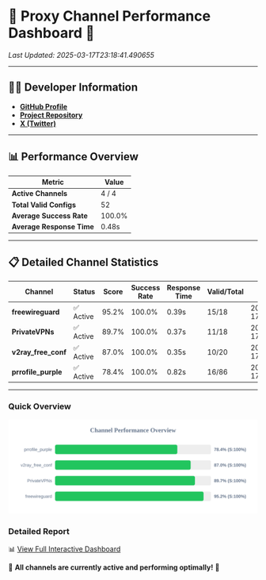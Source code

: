 # 🌟 Proxy Channel Performance Dashboard 🌟

_Last Updated: 2025-03-17T23:18:41.490655_

---

## 👩‍💻 Developer Information

- **[GitHub Profile](https://github.com/4n0nymou3)**  
- **[Project Repository](https://github.com/4n0nymou3/multi-proxy-config-fetcher)**  
- **[X (Twitter)](https://x.com/4n0nymou3)**  

---

## 📊 Performance Overview

| Metric                | Value       |
|-----------------------|-------------|
| **Active Channels**   | 4 / 4       |
| **Total Valid Configs** | 52          |
| **Average Success Rate** | 100.0%      |
| **Average Response Time** | 0.48s       |

---

## 📋 Detailed Channel Statistics

| Channel          | Status     | Score  | Success Rate | Response Time | Valid/Total | Last Success               |
|------------------|------------|--------|--------------|---------------|-------------|----------------------------|
| **freewireguard**  | ✅ Active  | 95.2%  | 100.0% | 0.39s         | 15/18       | 2025-03-17T23:18:41.488721 |
| **PrivateVPNs**  | ✅ Active  | 89.7%  | 100.0% | 0.37s         | 11/18       | 2025-03-17T23:18:41.074359 |
| **v2ray_free_conf**  | ✅ Active  | 87.0%  | 100.0% | 0.35s         | 10/20       | 2025-03-17T23:18:40.667177 |
| **prrofile_purple**  | ✅ Active  | 78.4%  | 100.0% | 0.82s         | 16/86       | 2025-03-17T23:18:40.285998 |

---

### Quick Overview
<div align="center">
  <a href="https://raw.githubusercontent.com/nullluser/NullRepo/refs/heads/main/assets/channel_stats_chart.svg">
    <img src="https://raw.githubusercontent.com/nullluser/NullRepo/refs/heads/main/assets/channel_stats_chart.svg" alt="Source Performance Statistics" width="800">
  </a>
</div>

### Detailed Report
📊 [View Full Interactive Dashboard](https://htmlpreview.github.io/?https://github.com/nullluser/NullRepo/blob/main/assets/performance_report.html)

🎉 **All channels are currently active and performing optimally!** 🎉
